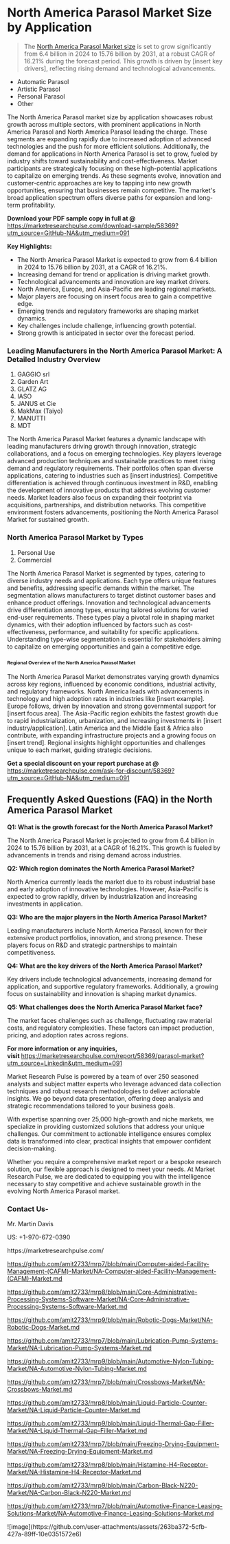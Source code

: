 <h1>North America Parasol Market&nbsp;Size by Application</h1><blockquote><p>The <a href="https://marketresearchpulse.com/download-sample/58369?utm_source=GitHub-NA&amp;utm_medium=091">North America Parasol Market size</a> is set to grow significantly from 6.4 billion in 2024 to 15.76 billion by 2031, at a robust CAGR of 16.21% during the forecast period. This growth is driven by [insert key drivers], reflecting rising demand and technological advancements.</p></blockquote><ul><li>Automatic Parasol<li> Artistic Parasol<li> Personal Parasol<li> Other</li></ul><p>The North America Parasol market size by application showcases robust growth across multiple sectors, with prominent applications in North America Parasol and North America Parasol leading the charge. These segments are expanding rapidly due to increased adoption of advanced technologies and the push for more efficient solutions. Additionally, the demand for applications in North America Parasol is set to grow, fueled by industry shifts toward sustainability and cost-effectiveness. Market participants are strategically focusing on these high-potential applications to capitalize on emerging trends. As these segments evolve, innovation and customer-centric approaches are key to tapping into new growth opportunities, ensuring that businesses remain competitive. The market's broad application spectrum offers diverse paths for expansion and long-term profitability.</p><p><strong>Download your PDF sample copy in full at @ </strong><a href="https://marketresearchpulse.com/download-sample/58369?utm_source=GitHub-NA&amp;utm_medium=091">https://marketresearchpulse.com/download-sample/58369?utm_source=GitHub-NA&amp;utm_medium=091</a></p><p><strong>Key Highlights: </strong></p><ul><li>The North America Parasol Market is expected to grow from 6.4 billion in 2024 to 15.76 billion by 2031, at a CAGR of 16.21%.</li><li>Increasing demand for trend or application is driving market growth.</li><li>Technological advancements and innovation are key market drivers.</li><li>North America, Europe, and Asia-Pacific are leading regional markets.</li><li>Major players are focusing on insert focus area to gain a competitive edge.</li><li>Emerging trends and regulatory frameworks are shaping market dynamics.</li><li>Key challenges include challenge, influencing growth potential.</li><li>Strong growth is anticipated in sector over the forecast period.</li></ul><h3>Leading Manufacturers in the North America Parasol Market: A Detailed Industry Overview</h3><ol><li>GAGGIO srl</li><li>Garden Art</li><li>GLATZ AG</li><li>IASO</li><li>JANUS et Cie</li><li>MakMax (Taiyo)</li><li>MANUTTI</li><li>MDT</li></ol><div class="flex max-w-full flex-col flex-grow"><div class="min-h-8 text-message flex w-full flex-col items-end gap-2 whitespace-normal break-words [.text-message+&amp;]:mt-5" dir="auto" data-message-author-role="assistant" data-message-id="fd8432e4-4910-450d-b182-61b7bfb0a01f" data-message-model-slug="gpt-4o"><div class="flex w-full flex-col gap-1 empty:hidden first:pt-[3px]"><div class="markdown prose w-full break-words dark:prose-invert light"><p>The North America Parasol Market features a dynamic landscape with leading manufacturers driving growth through innovation, strategic collaborations, and a focus on emerging technologies. Key players leverage advanced production techniques and sustainable practices to meet rising demand and regulatory requirements. Their portfolios often span diverse applications, catering to industries such as [insert industries]. Competitive differentiation is achieved through continuous investment in R&amp;D, enabling the development of innovative products that address evolving customer needs. Market leaders also focus on expanding their footprint via acquisitions, partnerships, and distribution networks. This competitive environment fosters advancements, positioning the North America Parasol Market for sustained growth.</p></div></div></div></div><h3>North America Parasol Market by Types</h3><ol><li>Personal Use<li> Commercial</li></ol><div class="flex max-w-full flex-col flex-grow"><div class="min-h-8 text-message flex w-full flex-col items-end gap-2 whitespace-normal break-words [.text-message+&amp;]:mt-5" dir="auto" data-message-author-role="assistant" data-message-id="084470be-0bb7-4664-bddf-5156b4f41249" data-message-model-slug="gpt-4o-mini"><div class="flex w-full flex-col gap-1 empty:hidden first:pt-[3px]"><div class="markdown prose w-full break-words dark:prose-invert light"><p>The North America Parasol Market is segmented by types, catering to diverse industry needs and applications. Each type offers unique features and benefits, addressing specific demands within the market. The segmentation allows manufacturers to target distinct customer bases and enhance product offerings. Innovation and technological advancements drive differentiation among types, ensuring tailored solutions for varied end-user requirements. These types play a pivotal role in shaping market dynamics, with their adoption influenced by factors such as cost-effectiveness, performance, and suitability for specific applications. Understanding type-wise segmentation is essential for stakeholders aiming to capitalize on emerging opportunities and gain a competitive edge.</p></div></div></div></div><h3><span style="font-size: 11px;">Regional Overview of the North America Parasol Market</span></h3><div class="flex max-w-full flex-col flex-grow"><div class="min-h-8 text-message flex w-full flex-col items-end gap-2 whitespace-normal break-words [.text-message+&amp;]:mt-5" dir="auto" data-message-author-role="assistant" data-message-id="e9038762-ce64-4e30-91c9-9bd413514231" data-message-model-slug="gpt-4o-mini"><div class="flex w-full flex-col gap-1 empty:hidden first:pt-[3px]"><div class="markdown prose w-full break-words dark:prose-invert light"><p>The North America Parasol Market demonstrates varying growth dynamics across key regions, influenced by economic conditions, industrial activity, and regulatory frameworks. North America leads with advancements in technology and high adoption rates in industries like [insert example]. Europe follows, driven by innovation and strong governmental support for [insert focus area]. The Asia-Pacific region exhibits the fastest growth due to rapid industrialization, urbanization, and increasing investments in [insert industry/application]. Latin America and the Middle East &amp; Africa also contribute, with expanding infrastructure projects and a growing focus on [insert trend]. Regional insights highlight opportunities and challenges unique to each market, guiding strategic decisions.</p></div></div></div></div><p><strong>Get a special discount on your report purchase at @ </strong><a href="https://marketresearchpulse.com/ask-for-discount/58369?utm_source=GitHub-NA&amp;utm_medium=091">https://marketresearchpulse.com/ask-for-discount/58369?utm_source=GitHub-NA&amp;utm_medium=091</a></p><h2>Frequently Asked Questions (FAQ) in the North America Parasol Market</h2><p><strong>Q1: What is the growth forecast for the North America Parasol Market?</strong></p><p>The North America Parasol Market is projected to grow from 6.4 billion in 2024 to 15.76 billion by 2031, at a CAGR of 16.21%. This growth is fueled by advancements in trends and rising demand across industries.</p><p><strong>Q2: Which region dominates the North America Parasol Market?</strong></p><p>North America currently leads the market due to its robust industrial base and early adoption of innovative technologies. However, Asia-Pacific is expected to grow rapidly, driven by industrialization and increasing investments in application.</p><p><strong>Q3: Who are the major players in the North America Parasol Market?</strong></p><p>Leading manufacturers include North America Parasol, known for their extensive product portfolios, innovation, and strong presence. These players focus on R&amp;D and strategic partnerships to maintain competitiveness.</p><p><strong>Q4: What are the key drivers of the North America Parasol Market?</strong></p><p>Key drivers include technological advancements, increasing demand for application, and supportive regulatory frameworks. Additionally, a growing focus on sustainability and innovation is shaping market dynamics.</p><p><strong>Q5: What challenges does the North America Parasol Market face?</strong></p><p>The market faces challenges such as challenge, fluctuating raw material costs, and regulatory complexities. These factors can impact production, pricing, and adoption rates across regions.</p><p><strong>For more information or any inquiries, visit&nbsp;</strong><a href="https://marketresearchpulse.com/report/58369/parasol-market?utm_source=Linkedin&utm_medium=091">https://marketresearchpulse.com/report/58369/parasol-market?utm_source=Linkedin&utm_medium=091</a></p><p>Market Research Pulse is powered by a team of over 250 seasoned analysts and subject matter experts who leverage advanced data collection techniques and robust research methodologies to deliver actionable insights. We go beyond data presentation, offering deep analysis and strategic recommendations tailored to your business goals.</p><p>With expertise spanning over 25,000 high-growth and niche markets, we specialize in providing customized solutions that address your unique challenges. Our commitment to actionable intelligence ensures complex data is transformed into clear, practical insights that empower confident decision-making.</p><p>Whether you require a comprehensive market report or a bespoke research solution, our flexible approach is designed to meet your needs. At Market Research Pulse, we are dedicated to equipping you with the intelligence necessary to stay competitive and achieve sustainable growth in the evolving North America Parasol market.</p><h3><strong>Contact Us-</strong></h3><p>Mr. Martin Davis</p><p>US: +1-970-672-0390</p><p>https://marketresearchpulse.com/</p><p><a href="https://github.com/amit2733/mrp7/blob/main/Computer-aided-Facility-Management-(CAFM)-Market/NA-Computer-aided-Facility-Management-(CAFM)-Market.md">https://github.com/amit2733/mrp7/blob/main/Computer-aided-Facility-Management-(CAFM)-Market/NA-Computer-aided-Facility-Management-(CAFM)-Market.md</a></p><p><a href="https://github.com/amit2733/mrp8/blob/main/Core-Administrative-Processing-Systems-Software-Market/NA-Core-Administrative-Processing-Systems-Software-Market.md">https://github.com/amit2733/mrp8/blob/main/Core-Administrative-Processing-Systems-Software-Market/NA-Core-Administrative-Processing-Systems-Software-Market.md</a></p><p><a href="https://github.com/amit2733/mrp9/blob/main/Robotic-Dogs-Market/NA-Robotic-Dogs-Market.md">https://github.com/amit2733/mrp9/blob/main/Robotic-Dogs-Market/NA-Robotic-Dogs-Market.md</a></p><p><a href="https://github.com/amit2733/mrp7/blob/main/Lubrication-Pump-Systems-Market/NA-Lubrication-Pump-Systems-Market.md">https://github.com/amit2733/mrp7/blob/main/Lubrication-Pump-Systems-Market/NA-Lubrication-Pump-Systems-Market.md</a></p><p><a href="https://github.com/amit2733/mrp9/blob/main/Automotive-Nylon-Tubing-Market/NA-Automotive-Nylon-Tubing-Market.md">https://github.com/amit2733/mrp9/blob/main/Automotive-Nylon-Tubing-Market/NA-Automotive-Nylon-Tubing-Market.md</a></p><p><a href="https://github.com/amit2733/mrp7/blob/main/Crossbows-Market/NA-Crossbows-Market.md">https://github.com/amit2733/mrp7/blob/main/Crossbows-Market/NA-Crossbows-Market.md</a></p><p><a href="https://github.com/amit2733/mrp8/blob/main/Liquid-Particle-Counter-Market/NA-Liquid-Particle-Counter-Market.md">https://github.com/amit2733/mrp8/blob/main/Liquid-Particle-Counter-Market/NA-Liquid-Particle-Counter-Market.md</a></p><p><a href="https://github.com/amit2733/mrp9/blob/main/Liquid-Thermal-Gap-Filler-Market/NA-Liquid-Thermal-Gap-Filler-Market.md">https://github.com/amit2733/mrp9/blob/main/Liquid-Thermal-Gap-Filler-Market/NA-Liquid-Thermal-Gap-Filler-Market.md</a></p><p><a href="https://github.com/amit2733/mrp7/blob/main/Freezing-Drying-Equipment-Market/NA-Freezing-Drying-Equipment-Market.md">https://github.com/amit2733/mrp7/blob/main/Freezing-Drying-Equipment-Market/NA-Freezing-Drying-Equipment-Market.md</a></p><p><a href="https://github.com/amit2733/mrp8/blob/main/Histamine-H4-Receptor-Market/NA-Histamine-H4-Receptor-Market.md">https://github.com/amit2733/mrp8/blob/main/Histamine-H4-Receptor-Market/NA-Histamine-H4-Receptor-Market.md</a></p><p><a href="https://github.com/amit2733/mrp9/blob/main/Carbon-Black-N220-Market/NA-Carbon-Black-N220-Market.md">https://github.com/amit2733/mrp9/blob/main/Carbon-Black-N220-Market/NA-Carbon-Black-N220-Market.md</a></p><p><a href="https://github.com/amit2733/mrp7/blob/main/Automotive-Finance-Leasing-Solutions-Market/NA-Automotive-Finance-Leasing-Solutions-Market.md">https://github.com/amit2733/mrp7/blob/main/Automotive-Finance-Leasing-Solutions-Market/NA-Automotive-Finance-Leasing-Solutions-Market.md</a></p>
![image](https://github.com/user-attachments/assets/263ba372-5cfb-427a-89ff-10e0351572e6)
